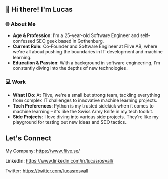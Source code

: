 ## 👋 Hi there! I'm Lucas

### 🌐 About Me
- **Age & Profession**: I'm a 25-year-old Software Engineer and self-confessed SEO geek based in Gothenburg.
- **Current Role**: Co-Founder and Software Engineer at Fiive AB, where we're all about pushing the boundaries in IT development and machine learning.
- **Education & Passion**: With a background in software engineering, I'm constantly diving into the depths of new technologies.

### 💻 Work
- **What I Do**: At Fiive, we're a small but strong team, tackling everything from complex IT challenges to innovative machine learning projects.
- **Tech Preferences**: Python is my trusted sidekick when it comes to machine learning – it's like the Swiss Army knife in my tech toolkit.
- **Side Projects**: I love diving into various side projects. They're like my playground for testing out new ideas and SEO tactics.

## Let's Connect

My Company: https://www.fiive.se/

LinkedIn: https://www.linkedin.com/in/lucasrosvall/

Twitter: https://twitter.com/lucasrosvall
